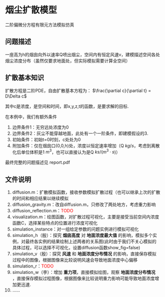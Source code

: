 # 烟尘扩散模型
二阶偏微分方程有限元方法模拟仿真

## 问题描述
一座高为h的烟囱向外以速率Q喷出烟尘，空间内有恒定风速v，建模描述空间各处烟尘浓度分布（虽然仅要求地面处，但实际模拟需要计算全空间）

## 扩散基本知识
扩散方程是二阶PDE，自由扩散基本方程为： 
$\frac{\partial c}{\partial t} = D\Delta c$

其中c是浓度，是空间和时间，即x,y,z,t的函数，是要求解的目标.

在本例中，我们有额外条件
1. 边界条件1：无穷远处浓度为0
2. 边界条件2：灰尘不能穿越地面，此处有一个一阶条件，即建模假设的3.
3. 初始条件：初始t=0时刻，c处处为0
4. 附加条件：仅在烟囱口(0,0,h)处，浓度以恒定速率增加（Q $kg/s$，考虑到离散化后单位体积是1 $m^3$，也可以直接认为是Q $ks/(m^3·s$)）
   
最终完整的问题描述见 report.pdf

## 文件说明
1. diffusion.m：扩散模拟函数，接收参数模拟扩散过程（也可以继承上次的扩散的时间和相应结果以继续模拟
2. diffusion_gravity.m：改自diffusion.m，只修改了两处地方，考虑重力影响
3. diffusion_reflection.m：<font color="red">TODO</font>
4. visualization.m：绘图函数，对扩散过程可视化，主要是接受当前空间内浓度函数C，选择某些特点的位置进行浓度可视化
5. simulation_instance：对一组给定参数的问题实例进行模拟可视化
6. simulation_h（殷）：探究 **烟囱高度** 对 **地面浓度最大值** 的影响，模拟多个实例，对最终各实例的结果绘制上述两者的关系图(此时由于我们不关心模拟的具体过程，可以选择不可视化，设置diffusion函数show_fig=false)
7. simulation_v（殷）：探究 **风速** 和 **地面浓度分布情况** 的影响，直接保存模拟过程中的图像，根据图像来比较说明风速会导致地面浓度中心偏移
8. simulation_r：<font color="red">TODO</font>
9. simulation_w（李）：增加 **重力项**，直接模拟绘图，观察 **地面浓度分布情况** ，直接保存模拟过程图像，根据图像来比较说明重力影响可能导致地面浓度增加更迅速.
10. ......